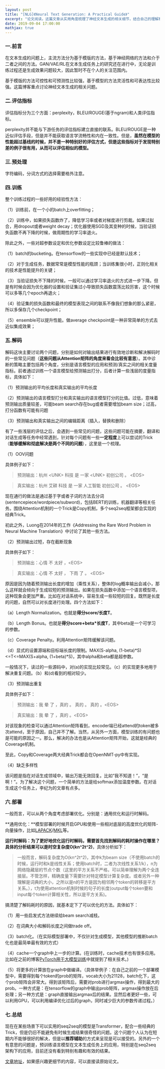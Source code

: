 ```yaml
---
layout: post
title: "[NLG]《Neural Text Generation: A Practical Guide》"
excerpt: "论文阅读。这篇文章从实用角度梳理了神经文本生成的相关细节，结合自己的理解和实践，对论文内容进行个人的理解。"
date: 2019-09-04 17:00:00
mathjax: true
---
```


### 一.前言

在文本生成的问题上，主流方法分为基于模版的方法，基于神经网络的方法和介于二者之间的方法。GAN/VAE/RL在文本生成任务上的研究还在进行中，无论是训练过程还是生成效果问题较大，因此暂时不在个人的关注范围内。

基于模版的方法可控性和可预测性比较强，基于模型的方法灵活性和可表达性比较强。这篇博客重点讨论神经文本生成的相关问题。

### 二.评估指标

评估指标分为三个方面：perplexity，BLEU/ROUGE(基于ngram)和人类评估指标。

perplexity并不能与下游任务的评估指标建立直接的联系。BLEU/ROUGE是一种近似评估手段，但是并不能获取语言学流畅性和内在一致性。但是，**虽然在模型的性能超过基线的时候，并不是一种特别好的评估方式，但是这些指标对于发现特别差的例子很有用，从而可以评估相似的模型。**

### 三.预处理

字符编码，分词方式的选择需要格外注意。

### 四.训练

整个训练过程的一些好用的经验性方法：

（1）训练前，在一个小的batch上overfitting；

（2）训练中，如果损失函数炸了，降低学习率或者对梯度进行剪裁。如果过拟合，用dropout或者weight decay；优化器使用SGD及其变种的时候，当验证损失函数不再下降的时候，做周期性的学习率退火。

除此之外，一些对超参数设定和优化参数设定比较鲁棒的做法：

（1）batch的bucketing。在tensorflow的一些实现中已经是默认技术；

（2）对于生成任务，数据常常是模型性能的瓶颈；当训练集很小时，正则化相关的技术是性能提升的关键；

（3）当验证损失不下降的时候，一般可以通过学习率退火的方式进一步下降。但是有时候会因为优化器的设置和验证集过小导致损失函数震荡比较厉害，这个时候可以多等几个epoch再退火；

（4）验证集的损失函数和最终的模型表现之间的联系不像我们想象的那么紧密，所以多保存几个checkpoint；

（5）ensemble可以提升性能。做average checkpoint是一种非常简单的方式去近似集成效果；

### 五.解码

解码这块主要讨论两个问题，分别是如何对输出结果进行有效地诊断和解决解码时的一些常见问题（**这些问题从Attention矩阵的角度来看会比较有意思**）。其中诊断的策略主要包括两个角度，分别是语言模型的应用和预测/真实之间的相关度量指标。前者通过训练一个语言模型给预测输出打分，后者计算一些浅层的度量指标，具体如下：

（1）预测输出的平均长度和真实输出的平均长度

（2）预测输出的语言模型打分和真实输出的语言模型打分的比值。过低，意味着预测输出质量较差，可能beam search存在bug或者需要增加beam size；过高，打分函数有可能有问题

（3）预测输出和真实输出之间的编辑距离（插入，替换和删除）

有了一些浅层的评估之后，会遇到一些常见的问题，这些问题可能在摘要，翻译和对话生成等任务中经常遇到，针对每个问题有一些**一定程度**上可以尝试的Trick（**能够缓解和彻底解决是两个不同的问题**），这里是一个梳理。

（1）OOV问题

具体例子如下：

>预测输出：杭州 \<UNK\> 科技 是 一家 \<UNK\> 初创公司 。 \<EOS\>

>真实输出：杭州 艾耕 科技 是 一家 人工智能 初创公司 。 \<EOS\>

现在通行的做法是通过基于字或者子词的方法去分词(sentencepiece/wordpiece/subword)，包括BERT的训练，机器翻译等相关任务。围绕Attention机制的一个Trick是Copy机制，多个seq2seq框架都会实现的经典Trick。

初此之外，Luong在2014年的工作《Addressing the Rare Word Problem in Neural Machine Translation》中讨论了其他一些方法。

（2）预测输出过短，存在截断现象

具体例子如下：

> 预测输出：心情 不 太好 ，\<EOS\>

> 真实输出：心情 不 太好 ， 下雨 了 。 \<EOS\>

原因是因为随着预测输出长度的增加（乘性关系），整体的log概率输出会减小，那么这样就会倾向于生成较短的预测输出。如果在损失函数中添加一个语言模型项，这种现象会更加严重。比如在对话系统中，容易生成一些较短的回复。既然是长度的问题，自然可以对长度进行处理。四个方法如下：

（a）Length Normalization。也就是**得分score/长度T**。

（b）Length Bonus。也就是**得分score+beta\*长度T**，其中beta是一个可学习的参数。

（c）Coverage Penalty。利用Attention矩阵缓解该问题。

（d）显式的设置源端和目标端长度的限制。MAX(S-alpha, (1-beta)\*S)<=T<=MAX(S+alpha, (1+beta)\*S)，其中alpha和beta都是超参数。

一般情况下，读过的一些源码中，对(a)的实现比较常见。（c）的实现更多地用于解决重复问题。（b）和(d)看到的相对较少。

（3）预测输出重复

具体例子如下：

>预测输出：我 晕 了 ，真的 。 真的 。 真的 。\<EOS\>

>真实输出：我 晕 了 ，真的 。\<EOS\>

对该现象的检查可以通过Attention矩阵看到，encoder端已经attend的token被多次attend，至于原因，自己并不了解。当然，从另外一方面，模型训练的有问题也是可能的原因之一。那么，解决的办法也是从Attention矩阵开始，这就是经典的Coverage机制。

至此，Copy和Coverage两大经典Trick都会在OpenNMT-py中有实现。

（4）缺乏多样性

该问题是指在对话生成领域中，输出万能无效回复。比如“我不知道！”，“是啊！”。为了解决这个问题，一个简单的方法是给softmax添加温度参数。在对话生成这个任务上，李纪为的文章有点多。

### 六.部署

一般而言，可以从两个角度考虑部署优化。分别是：通用优化和运行时解码。

**通用优化：**模型部署的时候开启GPU和使用一些相对底层的高度优化的矩阵-向量操作，比如[LAPACK](http://www.netlib.org/lapack/)/[MKL](https://software.intel.com/en-us/mkl)等。

**运行时解码：**为了更好地优化运行时解码，需要首先找到解码的耗时操作在哪里？具体的分析结果可以是时空复杂度**O(kn^2t^2)**，具体分析如下：

>一般而言，解码复杂度为O(kn^2t^2)，其中k为beam size（不使用batch的时候，运行时和k是线性关系；使用batch时，二者为次线性关系1/k），n为网络隐藏层的节点个数（这里的平方关系不严格，可以简单理解为两个全连接层。不管怎样，精确度量下需要针对特定模型计算复杂度。或者另外一种理解是词典的大小，之所以是n的平方是因为相邻两个token的转移是平方关系。），t为使用attention机制时候的句子的长度(output每个token要和input每个token计算相关性，所以是平方关系)。

搞清楚了解码耗时的原因，就基本定下了可以优化的方法。具体如下：

（1）用一些启发式方法继续给beam search减枝。

（2）在词典大小和解码长度之间做trade off。

（3）batch化。（在实际模型部署中，不仅针对生成模型，其他模型的推断batch化也是最简单最有效的方式）

（4）cache一个graph中上一步的计算。(在训练时，cache技术也有很多应用。比如在之前的博客[PyTorch用于大模型训练](https://zhpmatrix.github.io/2019/07/18/speed-up-pytorch/)中就提到了相关技术。)

（5）将更多的计算放在graph中做编译。（具体举例子：在自己之前的一个部署模型中，需要得到每个token的prob的矩阵，vocab大小为21128，batch化下，这个prob矩阵会非常大。得到该矩阵后，需要对prob进行argmax操作，得到最大的prob。一种方式是：在tensorflow的graph中输出prob矩阵，argmax操作放在后处理；另一种方式是：graph直接输出argmax后的结果。显然后者更好一些，可以利用GPU，可以利用编译优化过后的graph，同时减少巨大的参数传递过程。）

### 七.总结

现在在某些场景下可以实用的seq2seq的模型是Transformer，配合一些经典的Trick，但是仍旧不能避免有时候生成结果很奇怪的问题。这个问题个人认为在短期内不能够很好的解决，但是以**推荐辅助**的方式来呈现是可以接受的。另外的一个有意思的问题是，预训练语言模型在文本生成任务上的应用，特别是在seq2seq架构下的应用，目前还没有看到特别有趣和有效的结果。

[文章地址](https://github.com/zhpmatrix)，如果感兴趣更细节的内容，可以直接读原始论文。




